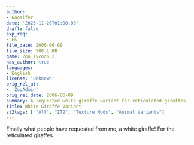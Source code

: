 ```yaml
---
author:
- Goosifer
date: '2023-11-26T01:00:00'
draft: false
exp_req:
- ES
file_date: 2006-06-09
file_size: 508.1 KB
game: Zoo Tycoon 2
has_author: true
languages:
- English
license: 'Unknown'
orig_rel_at:
- 'ZooAdmin'
orig_rel_date: 2006-06-09
summary: A requested white giraffe variant for reticulated giraffes.
title: White Giraffe Variant
zt2tags: [ "All", "ZT2", "Texture Mods", "Animal Variants"]
---
```

Finally what people have requested from me, a white giraffe! For the reticulated giraffes.
